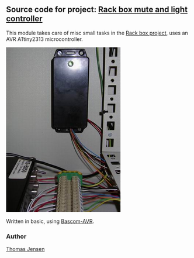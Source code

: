 ## Source code for project: [Rack box mute and light controller](https://link.stdout.no/e)

This module takes care of misc small tasks in the [Rack box project](https://link.stdout.no/C), uses an AVR ATtiny2313 microcontroller.

![Rack box mute and light controller](image.jpg)

Written in basic, using [Bascom-AVR](http://www.mcselec.com/).

### Author
[Thomas Jensen](https://thomas.stdout.no)
